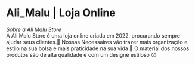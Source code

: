 # Ali_Malu | Loja Online

_Sobre a Ali Malu Store_                       
A Ali Malu Store é uma loja online criada em 2022, procurando sempre ajudar seus clientes.🙂
Nossas Necessaires vão trazer mais organização e estilo na sua bolsa e mais praticidade na sua vida 💖
O material dos nossos produtos são de alta qualidade e com um designe estiloso 😙

